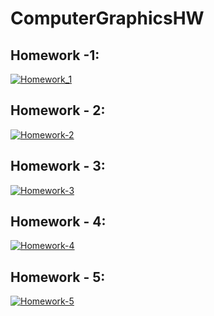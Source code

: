 # ComputerGraphicsHW
## Homework -1:
[![Homework_1](https://img.youtube.com/vi/EmecpXmV4WA/0.jpg)](https://www.youtube.com/watch?v=EmecpXmV4WA)
## Homework - 2:
[![Homework-2](https://img.youtube.com/vi/Q1jPiOLITkg/0.jpg)](https://www.youtube.com/watch?v=Q1jPiOLITkg)
## Homework - 3:
[![Homework-3](https://img.youtube.com/vi/9SkqWd9aJ40/0.jpg)](https://www.youtube.com/watch?v=9SkqWd9aJ40)
## Homework - 4:
[![Homework-4](https://img.youtube.com/vi/xvbl1MGSo44/0.jpg)](https://www.youtube.com/watch?v=xvbl1MGSo44)
## Homework - 5:
[![Homework-5](https://img.youtube.com/vi/dgyhGHd0KlQ/0.jpg)](https://www.youtube.com/watch?v=dgyhGHd0KlQ)
